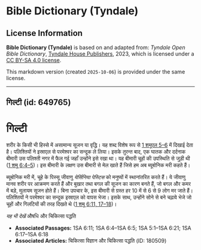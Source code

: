 # Bible Dictionary (Tyndale)

## License Information

**Bible Dictionary (Tyndale)** is based on and adapted from: _Tyndale Open Bible Dictionary_, [Tyndale House Publishers](https://tyndaleopenresources.com/), 2023, which is licensed under a [CC BY-SA 4.0 license](https://creativecommons.org/licenses/by-sa/4.0/legalcode.en).

This markdown version (created `2025-10-06`) is provided under the same license.



--------------------------------

## गिल्टी (id: 649765)

गिल्टी
======

शरीर के किसी भी हिस्से में असामान्य सूजन या वृद्धि। यह शब्द विशेष रूप से [1 शमूएल 5–6](https://ref.ly/1Sam5:1-1Sam6:21) में दिखाई देता है। पलिश्तियों ने इस्राएल से परमेश्वर का सन्दूक ले लिया। इसके तुरन्त बाद, एक घातक और दर्दनाक बीमारी उस पलिश्ती नगर में फैल गई जहाँ उन्होंने इसे रखा था। यह बीमारी चूहों की उपस्थिति से जुड़ी थी ([1 शमू 6:4–5](https://ref.ly/1Sam6:4-1Sam6:5))। इस बीमारी के लक्षण उस बीमारी से मेल खाते हैं जिसे हम अब ब्यूबोनिक मरी कहते हैं।

ब्यूबोनिक मरी में, चूहे के पिस्सू जीवाणु *येर्सिनिया पेस्टिस* को मनुष्यों में स्थानांतरित करते हैं। ये जीवाणु मानव शरीर पर आक्रमण करते हैं और बुखार तथा बगल की सूजन का कारण बनते हैं, जो बगल और कमर में बड़े, मुलायम सूजन होते हैं। बिना उपचार के, इस बीमारी से ग्रस्त हर 10 में से 6 से 9 लोग मर जाते हैं। पलिश्तियों ने परमेश्वर का सन्दूक इस्राएल को वापस भेजा। इसके साथ, उन्होंने सोने से बने चढ़ावे भेजे जो चूहों और गिलटियों की तरह दिखते थे ([1 शमू 6:11, 17–18](https://ref.ly/1Sam6:11,1Sam6:17-1Sam6:18))।

*यह भी देखें* औषधि और चिकित्सा पद्धति

* **Associated Passages:** 1SA 6:11; 1SA 6:4–1SA 6:5; 1SA 5:1–1SA 6:21; 1SA 6:17–1SA 6:18
* **Associated Articles:** चिकित्सा विज्ञान और चिकित्सा पद्धति (ID: 180509)


